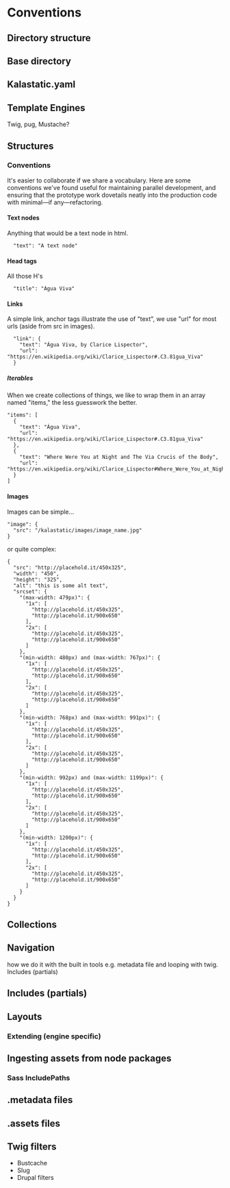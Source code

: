 # Conventions
## Directory structure
## Base directory
## Kalastatic.yaml
## Template Engines
Twig, pug, Mustache?
## Structures

### Conventions
It's easier to collaborate if we share a vocabulary.
Here are some conventions we've found useful for maintaining parallel development, and ensuring that the prototype work dovetails neatly into the production code with minimal—if any—refactoring.

#### Text nodes

Anything that would be a text node in html.

```
  "text": "A text node"
```

#### Head tags

All those H's

```
  "title": "Água Viva"
```

#### Links

A simple link, anchor tags illustrate the use of "text", we use "url" for most urls (aside from src in images).

```
  "link": {
    "text": "Água Viva, by Clarice Lispector",
    "url": "https://en.wikipedia.org/wiki/Clarice_Lispector#.C3.81gua_Viva"
  }
```

##### Iterables

When we create collections of things, we like to wrap them in an array named "items," the less guesswork the better.

```
"items": [
  {
    "text": "Água Viva",
    "url": "https://en.wikipedia.org/wiki/Clarice_Lispector#.C3.81gua_Viva"
  },
  {
    "text": "Where Were You at Night and The Via Crucis of the Body",
    "url": "https://en.wikipedia.org/wiki/Clarice_Lispector#Where_Were_You_at_Night_and_The_Via_Crucis_of_the_Body"
  }
]
```

#### Images

Images can be simple…

```
"image": {
  "src": "/kalastatic/images/image_name.jpg"
}
```

or quite complex:

```
{
  "src": "http://placehold.it/450x325",
  "width": "450",
  "height": "325",
  "alt": "this is some alt text",
  "srcset": {
    "(max-width: 479px)": {
      "1x": [
        "http://placehold.it/450x325",
        "http://placehold.it/900x650"
      ],
      "2x": [
        "http://placehold.it/450x325",
        "http://placehold.it/900x650"
      ]
    },
    "(min-width: 480px) and (max-width: 767px)": {
      "1x": [
        "http://placehold.it/450x325",
        "http://placehold.it/900x650"
      ],
      "2x": [
        "http://placehold.it/450x325",
        "http://placehold.it/900x650"
      ]
    },
    "(min-width: 768px) and (max-width: 991px)": {
      "1x": [
        "http://placehold.it/450x325",
        "http://placehold.it/900x650"
      ],
      "2x": [
        "http://placehold.it/450x325",
        "http://placehold.it/900x650"
      ]
    },
    "(min-width: 992px) and (max-width: 1199px)": {
      "1x": [
        "http://placehold.it/450x325",
        "http://placehold.it/900x650"
      ],
      "2x": [
        "http://placehold.it/450x325",
        "http://placehold.it/900x650"
      ]
    },
    "(min-width: 1200px)": {
      "1x": [
        "http://placehold.it/450x325",
        "http://placehold.it/900x650"
      ],
      "2x": [
        "http://placehold.it/450x325",
        "http://placehold.it/900x650"
      ]
    }
  }
}

```

## Collections
## Navigation
 how we do it with the built in tools e.g. metadata file and looping with twig.
Includes (partials)

## Includes (partials)
## Layouts
### Extending (engine specific)
## Ingesting assets from node packages
### Sass  IncludePaths
## .metadata files
## .assets files
## Twig filters
- Bustcache
- Slug
- Drupal filters
